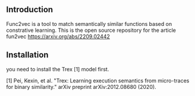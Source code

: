 ## Introduction

Func2vec is a tool to match semantically similar functions based on constrative learning. This is the open source repository for the article fun2vec https://arxiv.org/abs/2209.02442

## Installation
you need to install the Trex [1] model first.

[1] Pei, Kexin, et al. "Trex: Learning execution semantics from micro-traces for binary similarity." arXiv preprint arXiv:2012.08680 (2020).

